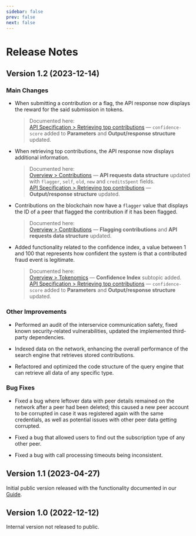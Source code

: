 ```yaml
---
sidebar: false
prev: false
next: false
---
```


# Release Notes

## Version 1.2 (2023-12-14)

### Main Changes

- When submitting a contribution or a flag, the API response now displays the reward for the said submission in tokens.

  > Documented here:\
  > [API Specification > Retrieving top contributions](../api-specification/contribution-controller/retrieving-top-contributions.md) — `confidence-score` added to **Parameters** and **Output/response structure** updated.

- When retrieving top contributions, the API response now displays additional information.

  > Documented here:\
  > [Overview > Contributions](../overview/contributions.md#api-requests-data-structure) — **API requests data structure** updated with `flagger`, `self`, `old`, `new` and `creditsSpent` fields.\
  > [API Specification > Retrieving top contributions](../api-specification/contribution-controller/retrieving-top-contributions.md) — **Output/response structure** updated.

- Contributions on the blockchain now have a `flagger` value that displays the ID of a peer that flagged the contribution if it has been flagged.

  > Documented here:\
  > [Overview > Contributions](../overview/contributions.md#api-requests-data-structure) — **Flagging contributions** and **API requests data structure** updated.

- Added functionality related to the confidence index, a value between 1 and 100 that represents how confident the system is that a contributed fraud event is legitimate.

  > Documented here:\
  > [Overview > Tokenomics](../overview/tokenomics.md#confidence-index) — **Confidence Index** subtopic added.\
  > [API Specification > Retrieving top contributions](../api-specification/contribution-controller/retrieving-top-contributions.md) — `confidence-score` added to **Parameters** and **Output/response structure** updated.

### Other Improvements

- Performed an audit of the interservice communication safety, fixed known security-related vulnerabilities, updated the implemented third-party dependencies.

- Indexed data on the network, enhancing the overall performance of the search engine that retrieves stored contributions.

- Refactored and optimized the code structure of the query engine that can retrieve all data of any specific type.

### Bug Fixes

- Fixed a bug where leftover data with peer details remained on the network after a peer had been deleted; this caused a new peer account to be corrupted in case it was registered again with the same credentials, as well as potential issues with other peer data getting corrupted.

- Fixed a bug that allowed users to find out the subscription type of any other peer.

- Fixed a bug with call processing timeouts being inconsistent.

## Version 1.1 (2023-04-27)

Initial public version released with the functionality documented in our [Guide](../index.md).

## Version 1.0 (2022-12-12)

Internal version not released to public.
